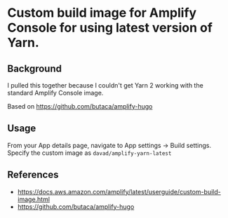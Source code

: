 # Custom build image for Amplify Console for using latest version of Yarn.

## Background
I pulled this together because I couldn't get Yarn 2 working with the standard Amplify Console image.

Based on https://github.com/butaca/amplify-hugo

## Usage

From your App details page, navigate to App settings -> Build settings. Specify the custom image as `davad/amplify-yarn-latest`

## References

* https://docs.aws.amazon.com/amplify/latest/userguide/custom-build-image.html
* https://github.com/butaca/amplify-hugo
